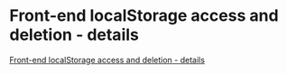 # Front-end localStorage access and deletion - details
[Front-end localStorage access and deletion - details](https://aiwithcloud.com/2022/09/15/front_end_localstorage_access_and_deletion___details/)